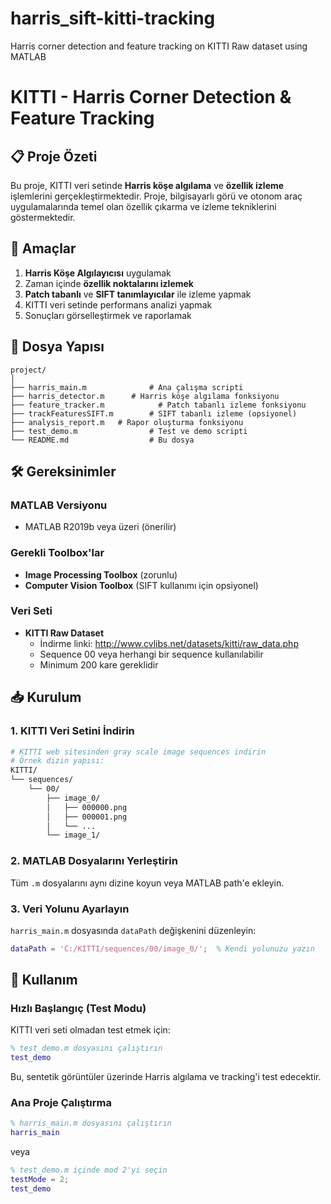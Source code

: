 # harris_sift-kitti-tracking
Harris corner detection and feature tracking on KITTI  Raw dataset using MATLAB
# KITTI  - Harris Corner Detection & Feature Tracking

## 📋 Proje Özeti

Bu proje, KITTI veri setinde **Harris köşe algılama** ve **özellik izleme** işlemlerini gerçekleştirmektedir. Proje, bilgisayarlı görü ve otonom araç uygulamalarında temel olan özellik çıkarma ve izleme tekniklerini göstermektedir.

## 🎯 Amaçlar

1. **Harris Köşe Algılayıcısı** uygulamak
2. Zaman içinde **özellik noktalarını izlemek**
3. **Patch tabanlı** ve **SIFT tanımlayıcılar** ile izleme yapmak
4. KITTI veri setinde performans analizi yapmak
5. Sonuçları görselleştirmek ve raporlamak

## 📁 Dosya Yapısı

```
project/
│
├── harris_main.m              # Ana çalışma scripti
├── harris_detector.m      # Harris köşe algılama fonksiyonu
├── feature_tracker.m            # Patch tabanlı izleme fonksiyonu
├── trackFeaturesSIFT.m        # SIFT tabanlı izleme (opsiyonel)
├── analysis_report.m   # Rapor oluşturma fonksiyonu
├── test_demo.m                # Test ve demo scripti
└── README.md                  # Bu dosya
```

## 🛠️ Gereksinimler

### MATLAB Versiyonu
- MATLAB R2019b veya üzeri (önerilir)

### Gerekli Toolbox'lar
- **Image Processing Toolbox** (zorunlu)
- **Computer Vision Toolbox** (SIFT kullanımı için opsiyonel)

### Veri Seti
- **KITTI Raw Dataset**
  - İndirme linki: http://www.cvlibs.net/datasets/kitti/raw_data.php
  - Sequence 00 veya herhangi bir sequence kullanılabilir
  - Minimum 200 kare gereklidir

## 📥 Kurulum

### 1. KITTI Veri Setini İndirin

```bash
# KITTI web sitesinden gray scale image sequences indirin
# Örnek dizin yapısı:
KITTI/
└── sequences/
    └── 00/
        ├── image_0/
        │   ├── 000000.png
        │   ├── 000001.png
        │   └── ...
        └── image_1/
```

### 2. MATLAB Dosyalarını Yerleştirin

Tüm `.m` dosyalarını aynı dizine koyun veya MATLAB path'e ekleyin.

### 3. Veri Yolunu Ayarlayın

`harris_main.m` dosyasında `dataPath` değişkenini düzenleyin:

```matlab
dataPath = 'C:/KITTI/sequences/00/image_0/';  % Kendi yolunuzu yazın
```

## 🚀 Kullanım

### Hızlı Başlangıç (Test Modu)

KITTI veri seti olmadan test etmek için:

```matlab
% test_demo.m dosyasını çalıştırın
test_demo
```

Bu, sentetik görüntüler üzerinde Harris algılama ve tracking'i test edecektir.

### Ana Proje Çalıştırma

```matlab
% harris_main.m dosyasını çalıştırın
harris_main
```

veya

```matlab
% test_demo.m içinde mod 2'yi seçin
testMode = 2;
test_demo
```

